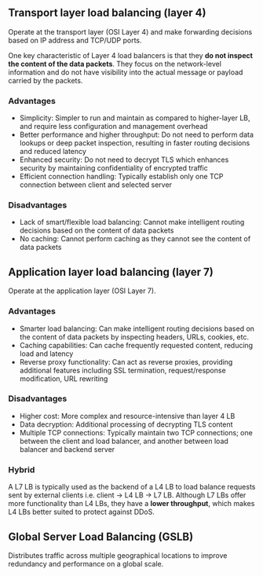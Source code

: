 ## Transport layer load balancing (layer 4)

Operate at the transport layer (OSI Layer 4) and make forwarding decisions based on IP address and TCP/UDP ports.

One key characteristic of Layer 4 load balancers is that they **do not inspect the content of the data packets**. They focus on the network-level information and do not have visibility into the actual message or payload carried by the packets.

### Advantages

- Simplicity: Simpler to run and maintain as compared to higher-layer LB, and require less configuration and management overhead
- Better performance and higher throughput: Do not need to perform data lookups or deep packet inspection, resulting in faster routing decisions and reduced latency
- Enhanced security: Do not need to decrypt TLS which enhances security by maintaining confidentiality of encrypted traffic
- Efficient connection handling: Typically establish only one TCP connection between client and selected server

### Disadvantages

- Lack of smart/flexible load balancing: Cannot make intelligent routing decisions based on the content of data packets
- No caching: Cannot perform caching as they cannot see the content of data packets

## Application layer load balancing (layer 7)

Operate at the application layer (OSI Layer 7).

### Advantages

- Smarter load balancing: Can make intelligent routing decisions based on the content of data packets by inspecting headers, URLs, cookies, etc.
- Caching capabilities: Can cache frequently requested content, reducing load and latency
- Reverse proxy functionality: Can act as reverse proxies, providing additional features including SSL termination, request/response modification, URL rewriting

### Disadvantages

- Higher cost: More complex and resource-intensive than layer 4 LB
- Data decryption: Additional processing of decrypting TLS content
- Multiple TCP connections: Typically maintain two TCP connections; one between the client and load balancer, and another between load balancer and backend server

### Hybrid

A L7 LB is typically used as the backend of a L4 LB to load balance requests sent by external clients i.e. client -> L4 LB -> L7 LB. Although L7 LBs offer more functionality than L4 LBs, they have a **lower throughput**, which makes L4 LBs better suited to protect against DDoS.

## Global Server Load Balancing (GSLB)

Distributes traffic across multiple geographical locations to improve redundancy and performance on a global scale.
